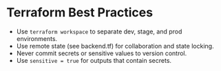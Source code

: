 # Terraform Best Practices

- Use `terraform workspace` to separate dev, stage, and prod environments.
- Use remote state (see backend.tf) for collaboration and state locking.
- Never commit secrets or sensitive values to version control.
- Use `sensitive = true` for outputs that contain secrets. 
